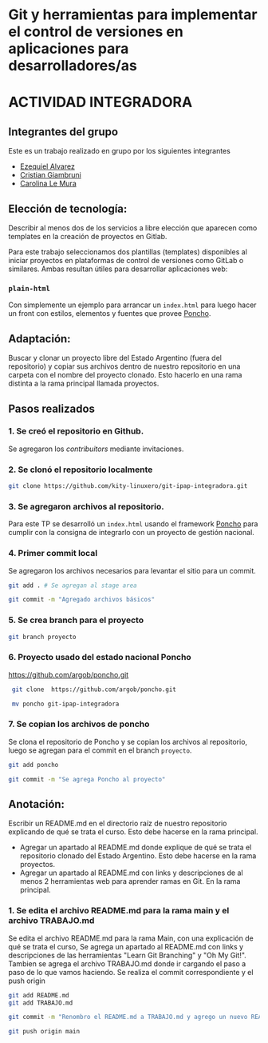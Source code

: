 # Git y herramientas para implementar el control de versiones en aplicaciones para desarrolladores/as

# ACTIVIDAD INTEGRADORA

## Integrantes del grupo

Este es un trabajo realizado en grupo por los siguientes integrantes

- [Ezequiel Alvarez](https://github.com/ezefinrod)
- [Cristian Giambruni](https://github.com/kity-linuxero)
- [Carolina Le Mura](https://github.com/Carolemura1989)

## Elección de tecnología:

Describir al menos dos de los servicios a libre elección que aparecen como templates en la creación de proyectos en Gitlab. 

Para este trabajo seleccionamos dos plantillas (templates) disponibles al iniciar proyectos en plataformas de control de versiones como GitLab o similares. Ambas resultan útiles para desarrollar aplicaciones web:

### `plain-html`

Con simplemente un ejemplo para arrancar un `index.html` para luego hacer un front con estilos, elementos y fuentes que provee [Poncho](https://github.com/argob/poncho).

## Adaptación:

Buscar y clonar un proyecto libre del Estado Argentino (fuera del repositorio) y copiar sus archivos dentro de nuestro repositorio en una carpeta con el nombre del proyecto clonado. Esto hacerlo en una rama distinta a la rama principal llamada proyectos. 

## Pasos realizados

### 1. Se creó el repositorio en Github.
Se agregaron los _contribuitors_ mediante invitaciones.

### 2. Se clonó el repositorio localmente

```bash
git clone https://github.com/kity-linuxero/git-ipap-integradora.git
```

### 3. Se agregaron archivos al repositorio.

Para este TP se desarrolló un `index.html` usando el framework [Poncho](https://github.com/argob/poncho) para cumplir con la consigna de integrarlo con un proyecto de gestión nacional.

### 4. Primer commit local

Se agregaron los archivos necesarios para levantar el sitio para un commit.

```bash
git add . # Se agregan al stage area

git commit -m "Agregado archivos básicos"
```

### 5. Se crea branch para el proyecto

```bash
git branch proyecto
```

### 6. Proyecto usado del estado nacional Poncho

 https://github.com/argob/poncho.git

```bash
 git clone  https://github.com/argob/poncho.git

 mv poncho git-ipap-integradora
```

### 7. Se copian los archivos de poncho

Se clona el repositorio de Poncho y se copian los archivos al repositorio, luego se agregan para el commit en el branch `proyecto`.

```bash
git add poncho

git commit -m "Se agrega Poncho al proyecto"
```

## Anotación:

Escribir un README.md en el directorio raíz de nuestro repositorio explicando de 
qué se trata el curso. Esto debe hacerse en la rama principal. 

- Agregar un apartado al README.md donde explique de qué se trata el repositorio clonado del Estado Argentino. Esto debe hacerse en la rama proyectos. 
- Agregar un apartado al README.md con links y descripciones de al menos 2 herramientas web para aprender ramas en Git. En la rama principal.

### 1. Se edita el archivo README.md para la rama main y el archivo TRABAJO.md

Se edita el archivo README.md para la rama Main, con una explicación de qué se trata el curso, Se agrega un apartado al README.md con links y descripciones de las herramientas "Learn Git Branching" y "Oh My Git!".
Tambien se agrega el archivo TRABAJO.md donde ir cargando el paso a paso de lo que vamos haciendo.
Se realiza el commit correspondiente y el push origin

```bash
git add README.md
git add TRABAJO.md

git commit -m "Renombro el README.md a TRABAJO.md y agrego un nuevo README.md con el contenido que solicita la consigna para la rama main"

git push origin main
```